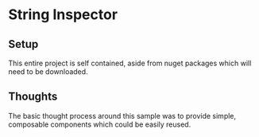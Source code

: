 # String Inspector
## Setup
This entire project is self contained, aside from nuget packages which will need to be downloaded.

## Thoughts
The basic thought process around this sample was to provide simple, composable components which could be easily reused.